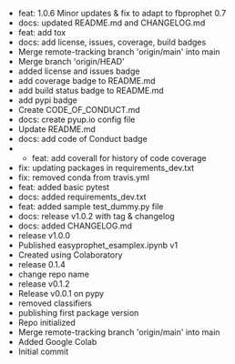 - feat: 1.0.6 Minor updates & fix to adapt to fbprophet 0.7
- docs: updated README.md and CHANGELOG.md
- feat: add tox
- docs: add license, issues, coverage, build badges
- Merge remote-tracking branch 'origin/main' into main
- Merge branch 'origin/HEAD'
- added license and issues badge
- add coverage badge to README.md
- add build status badge to README.md
- add pypi badge
- Create CODE_OF_CONDUCT.md
- docs: create pyup.io config file
- Update README.md
- docs: add code of Conduct badge
- - feat: add coverall for history of code coverage
- fix: updating packages in requirements_dev.txt
- fix: removed conda from travis.yml
- feat: added basic pytest
- docs: added requirements_dev.txt
- feat: added sample test_dummy.py file
- docs: release v1.0.2 with tag & changelog
- docs: added CHANGELOG.md
- release v1.0.0
- Published easyprophet_esamplex.ipynb v1
- Created using Colaboratory
- release 0.1.4
- change repo name
- release v0.1.2
- Release v0.0.1 on pypy
- removed classifiers
- publishing first package version
- Repo initialized
- Merge remote-tracking branch 'origin/main' into main
- Added Google Colab
- Initial commit
